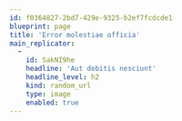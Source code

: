 ```yaml
---
id: f0364827-2bd7-429e-9325-b2ef7fcdcde1
blueprint: page
title: 'Error molestiae officia'
main_replicator:
  -
    id: SakNI9he
    headline: 'Aut debitis nesciunt'
    headline_level: h2
    kind: random_url
    type: image
    enabled: true
---
```

